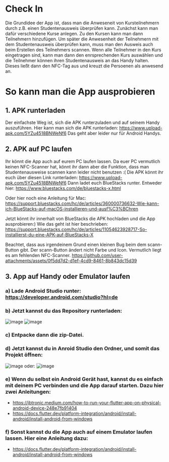 # Check In

Die Grundidee der App ist, dass man die Anweseneit von Kursteilnehmern durch z.B. einen Studentenausweis überprüfen kann. 
Zunächst kann man dafür verschiedene Kurse anlegen. Zu den Kursen kann man dann Teilnehmern hinzufügen. Um später die Anwesenheit der Teilnehmern mit dem Studentenausweis überprüfen kann, muss man den Ausweis auch beim Erstellen des Teilnehmers scannen. 
Wenn alle Teilnehmer in den Kurs eingetragen sind, kann man dann den enrsprechenden Kurs auswählen und die Teilnehmer können ihren Studentenausweis an das Handy halten. Dieses ließt dann den NFC-Tag aus und kreuzt die Persoenen als anwesend an. 

# So kann man die App ausprobieren

## 1. APK runterladen
   Der einfachste Weg ist, sich die APK runterzuladen und auf seinem Handy auszuführen.
   Hier kann man sich die APK runterladen: https://www.upload-apk.com/5YZu4518BNWeNf6 
   Das geht aber leider nur für Android Handys.
## 2. APK auf PC laufen
   Ihr könnt die App auch auf eurem PC laufen lassen. Da euer PC vermutlich keinen NFC-Scanner hat, könnt ihr dann aber die Funktion, dass man Studentenausweise scannen kann leider nicht benutzen :(
   Die APK könnt ihr euch über diesen Link runterladen: https://www.upload-apk.com/5YZu4518BNWeNf6
   Dann ladet euch BlueStacks runter.
   Entweder hier: https://www.bluestacks.com/de/bluestacks-x.html
   
   Oder hier noch eine Anleitung für Mac: https://support.bluestacks.com/hc/de/articles/360000736632-Wie-kann-ich-BlueStacks-auf-macOS-installieren-und-ausf%C3%BChren
   
   Jetzt könnt ihr innerhalt von BlueStacks die APK hochladen und die App ausprobieren:)
   Wie das geht ist hier beschrieben: https://support.bluestacks.com/hc/de/articles/11054623928717-So-installierst-du-eine-APK-auf-BlueStacks-X
   
   Beachtet, dass aus irgendeinem Grund einen kleinen Bug beim dem scann-Button gibt. Der scann-Button ändert nicht Farbe und Icon. Vermutlich liegt es am fehlenden NFC-Scanner. https://github.com/user-attachments/assets/0f5dd7d2-d1ef-4cd9-8461-8b843dc15d39
## 3. App auf Handy oder Emulator laufen
###   a) Lade Android Studio runter: https://developer.android.com/studio?hl=de
###   b) Jetzt kannst du das Repository runterladen:
   ![image](https://github.com/user-attachments/assets/4c5f1159-61dc-4ed4-a7f8-801ed33c128b)
   ![image](https://github.com/user-attachments/assets/1026d829-ec07-4900-a3c0-bbf17c238897)
###  c) Entpacke dann die zip-Datei.
###   d) Jetzt kannst du in Anroid Studio den Ordner, und somit das Projekt öffnen:
   ![image](https://github.com/user-attachments/assets/c44ac678-6a37-478d-a516-db323a3ca2a8)
   oder:
   ![image](https://github.com/user-attachments/assets/bc432b57-d6c1-4238-8567-71e77395b01d)

###   e) Wenn du selbst ein Android Gerät hast, kannst du es einfach mit deinem PC verbinden und die App darauf starten. Dazu hier zwei Anleitungen:
   - https://jbtronic.medium.com/how-to-run-your-flutter-app-on-physical-android-device-248e7fb91404
   - https://docs.flutter.dev/platform-integration/android/install-android/install-android-from-windows

###   f) Sonst kannst du die App auch auf einem Emulator laufen lassen. Hier eine Anleitung dazu:
   - https://docs.flutter.dev/platform-integration/android/install-android/install-android-from-windows



